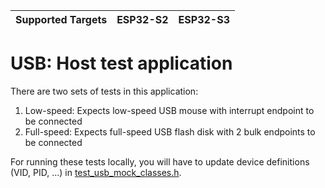| Supported Targets | ESP32-S2 | ESP32-S3 |
| ----------------- | -------- | -------- |

# USB: Host test application

There are two sets of tests in this application:
1. Low-speed: Expects low-speed USB mouse with interrupt endpoint to be connected
2. Full-speed: Expects full-speed USB flash disk with 2 bulk endpoints to be connected

For running these tests locally, you will have to update device definitions (VID, PID, ...) in [test_usb_mock_classes.h](../common/test_usb_mock_classes.h).
